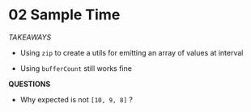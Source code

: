 # 02 Sample Time

_TAKEAWAYS_

- Using `zip` to create a utils for emitting an array of
values at interval

- Using `bufferCount` still works fine


__QUESTIONS__

- Why expected is not `[10, 9, 8]` ?
